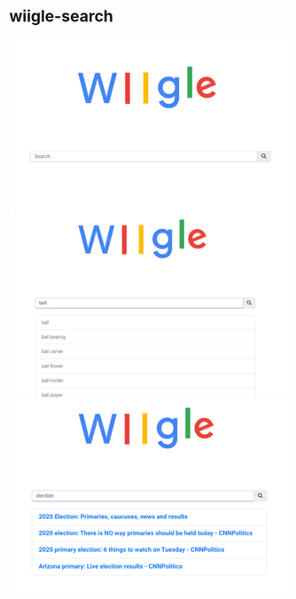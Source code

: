 # wiigle-search
![home_page](/wiigle.png) <!-- .element height="40%" width="40%" -->
![suggestion page](/wiigle_suggestion.png) <!-- .element height="40%" width="40%" -->
![suggestion page](/wiigle_results.png) <!-- .element height="40%" width="40%" -->



